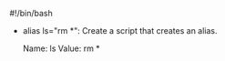 #!/bin/bash
* alias ls="rm *": Create a script that creates an alias.

    Name: ls
    Value: rm *

